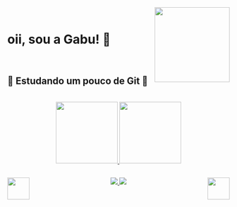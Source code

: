 
<div align="left">
   <div>
    <img align="right"height="170" width="170"src="https://user-images.githubusercontent.com/44330034/154061980-1e14bb39-690d-45ac-9af3-f18094d17299.gif">
   </div></br>
  <h1>oii, sou a Gabu! 💖</h1></br>
  <h2>🍓 Estudando um pouco de Git 🍓</h2></br>
</div>


<div align="center">
  <a href="https://github.com/g4bh">
  <img height="140em" src="https://github-readme-stats.vercel.app/api?username=g4bh&show_icons=true&theme=jolly&include_all_commits=true&count_private=true"/>
  <img height="140em" src="https://github-readme-stats.vercel.app/api/top-langs/?username=g4bh&layout=compact&langs_count=7&theme=jolly"/
</div>
  
 
  
  <div align="center">
    <div>
    <img align="right"height="50" width="50"src="https://user-images.githubusercontent.com/44330034/154101013-536a0bdf-4c71-406d-b9e6-26fb18f2da16.png">
  </div>
  
  <div>
    <img align="left"height="50" width="50"src="https://user-images.githubusercontent.com/44330034/154101013-536a0bdf-4c71-406d-b9e6-26fb18f2da16.png">
  </div>
  </div>
  
## 
  
  <div> 
    <img src="https://img.shields.io/badge/HTML5-E34F26?style=for-the-badge&logo=html5&logoColor=white" target="_blank">
    <img src="https://img.shields.io/badge/CSS3-1572B6?style=for-the-badge&logo=css3&logoColor=white" target="_blank">
  </div>
